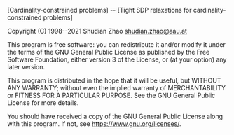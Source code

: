 [Cardinality-constrained problems] -- [Tight SDP relaxations for cardinality-constrained problems]

Copyright (C) 1998--2021 Shudian Zhao shudian.zhao@aau.at

This program is free software: you can redistribute it and/or modify it under the terms of the GNU General Public License as published by the Free Software Foundation, either version 3 of the License, or (at your option) any later version.

This program is distributed in the hope that it will be useful, but WITHOUT ANY WARRANTY; without even the implied warranty of MERCHANTABILITY or FITNESS FOR A PARTICULAR PURPOSE. See the GNU General Public License for more details.

You should have received a copy of the GNU General Public License along with this program. If not, see https://www.gnu.org/licenses/.
